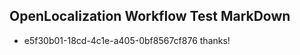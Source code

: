 ## OpenLocalization Workflow Test MarkDown
* e5f30b01-18cd-4c1e-a405-0bf8567cf876 thanks!

<!--HONumber=Sep16_HO1-->


